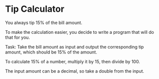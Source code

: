 # Tip Calculator 

You always tip 15% of the bill amount. 

To make the calculation easier, you decide to write a program that will do that for you.

Task: Take the bill amount as input and output the corresponding tip amount, which should be 15% of the amount.

To calculate 15% of a number, multiply it by 15, then divide by 100.

The input amount can be a decimal, so take a double from the input.
